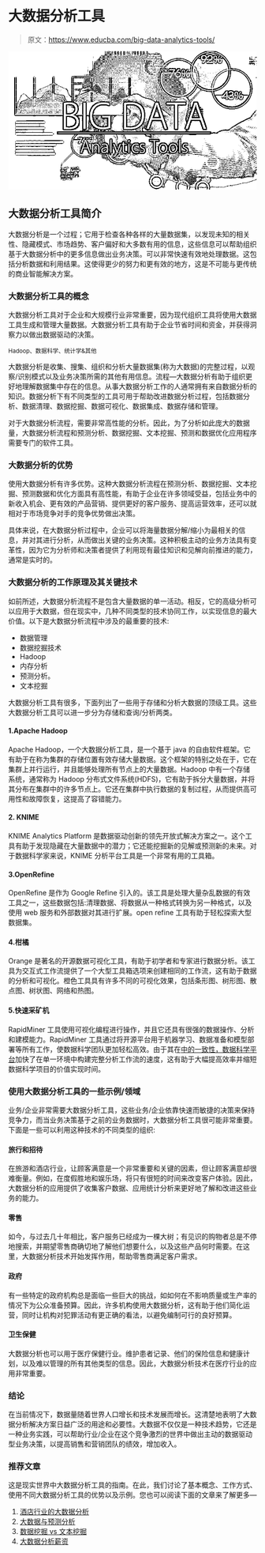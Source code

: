 # 大数据分析工具

> 原文：<https://www.educba.com/big-data-analytics-tools/>

![Big Data Analytics Tools](img/44847df0c6454167efb4b25b5d107d85.png)



## 大数据分析工具简介

大数据分析是一个过程；它用于检查各种各样的大量数据集，以发现未知的相关性、隐藏模式、市场趋势、客户偏好和大多数有用的信息，这些信息可以帮助组织基于大数据分析中的更多信息做出业务决策。可以非常快速有效地处理数据。这包括分析数据和利用结果。这使得更少的努力和更有效的地方，这是不可能与更传统的商业智能解决方案。

### 大数据分析工具的概念

大数据分析工具对于企业和大规模行业非常重要，因为现代组织工具将使用大数据工具生成和管理大量数据。大数据分析工具有助于企业节省时间和资金，并获得洞察力以做出数据驱动的决策。

<small>Hadoop、数据科学、统计学&其他</small>

大数据分析是收集、搜集、组织和分析大量数据集(称为大数据)的完整过程，以观察/识别模式以及业务决策所需的其他有用信息。流程—大数据分析有助于组织更好地理解数据集中存在的信息。从事大数据分析工作的人通常拥有来自数据分析的知识。数据分析下有不同类型的工具可用于帮助改进数据分析过程，包括数据分析、数据清理、数据挖掘、数据可视化、数据集成、数据存储和管理。

对于大数据分析流程，需要非常高性能的分析。因此，为了分析如此庞大的数据量，大数据分析流程和预测分析、数据挖掘、文本挖掘、预测和数据优化应用程序需要专门的软件工具。

### 大数据分析的优势

使用大数据分析有许多优势。这种大数据分析流程在预测分析、数据挖掘、文本挖掘、预测数据和优化方面具有高性能，有助于企业在许多领域受益，包括业务中的新收入机会、更有效的产品营销、提供更好的客户服务、提高运营效率，还可以就相对于市场竞争对手的竞争优势做出决策。

具体来说，在大数据分析过程中，企业可以将海量数据分解/缩小为最相关的信息，并对其进行分析，从而做出关键的业务决策。这种积极主动的业务方法具有变革性，因为它为分析师和决策者提供了利用现有最佳知识和见解向前推进的能力，通常是实时的。

### 大数据分析的工作原理及其关键技术

如前所述，大数据分析流程不是包含大量数据的单一活动。相反，它的高级分析可以应用于大数据，但在现实中，几种不同类型的技术协同工作，以实现信息的最大价值。以下是大数据分析流程中涉及的最重要的技术:

*   数据管理
*   数据挖掘技术
*   Hadoop
*   内存分析
*   预测分析。
*   文本挖掘

大数据分析工具有很多，下面列出了一些用于存储和分析大数据的顶级工具。这些大数据分析工具可以进一步分为存储和查询/分析两类。

#### 1.Apache Hadoop

Apache Hadoop，一个大数据分析工具，是一个基于 java 的自由软件框架。它有助于在称为集群的存储位置有效存储大量数据。这个框架的特别之处在于，它在集群上并行运行，并且能够处理所有节点上的大量数据。Hadoop 中有一个存储系统，通常称为 Hadoop 分布式文件系统(HDFS)，它有助于拆分大量数据，并将其分布在集群中的许多节点上。它还在集群中执行数据的复制过程，从而提供高可用性和故障恢复，这提高了容错能力。

#### 2\. KNIME

KNIME Analytics Platform 是数据驱动创新的领先开放式解决方案之一。这个工具有助于发现隐藏在大量数据中的潜力；它还能挖掘新的见解或预测新的未来。对于数据科学家来说，KNIME 分析平台工具是一个非常有用的工具箱。

#### 3.OpenRefine

OpenRefine 是作为 Google Refine 引入的。该工具是处理大量杂乱数据的有效工具之一，这些数据包括:清理数据、将数据从一种格式转换为另一种格式，以及使用 web 服务和外部数据对其进行扩展。open refine 工具有助于轻松探索大型数据集。

#### 4.柑橘

Orange 是著名的开源数据可视化工具，有助于初学者和专家进行数据分析。该工具为交互式工作流提供了一个大型工具箱选项来创建相同的工作流，这有助于数据的分析和可视化。橙色工具具有许多不同的可视化效果，包括条形图、树形图、散点图、树状图、网络和热图。

#### 5.快速采矿机

RapidMiner 工具使用可视化编程进行操作，并且它还具有很强的数据操作、分析和建模能力。RapidMiner 工具通过将开源平台用于机器学习、数据准备和模型部署等所有工作，使数据科学团队更加轻松高效。由于其在[中的一致性，数据科学平台](https://www.educba.com/data-science-platform/)加快了在单一环境中构建完整分析工作流的速度，这有助于大幅提高效率并缩短数据科学项目的价值实现时间。

### 使用大数据分析工具的一些示例/领域

业务/企业非常需要大数据分析工具，这些业务/企业依靠快速而敏捷的决策来保持竞争力，而当业务决策基于之前的业务数据时，大数据分析工具很可能非常重要。下面是一些可以利用这种技术的不同类型的组织:

#### 旅行和招待

在旅游和酒店行业，让顾客满意是一个非常重要和关键的因素，但让顾客满意却很难衡量。例如，在度假胜地和娱乐场，将只有很短的时间来改变客户体验。因此，大数据分析的应用提供了收集客户数据、应用统计分析来更好地了解和改进这些业务的能力。

#### 零售

如今，与过去几十年相比，客户服务已经成为一棵大树；有见识的购物者总是不停地搜索，并期望零售商确切地了解他们想要什么，以及这些产品何时需要。在这里，大数据分析技术开始发挥作用，帮助零售商满足客户需求。

#### 政府

有一些特定的政府机构总是面临一些巨大的挑战，如如何在不影响质量或生产率的情况下为公众准备预算。因此，许多机构使用大数据分析，这有助于他们简化运营，同时让机构对犯罪活动有更正确的看法，以避免编制可行的良好预算。

#### 卫生保健

大数据分析也可以用于医疗保健行业。维护患者记录、他们的保险信息和健康计划，以及难以管理的所有其他类型的信息。因此，大数据分析技术在医疗行业的应用非常重要。

### 结论

在当前情况下，数据量随着世界人口增长和技术发展而增长。这清楚地表明了大数据分析解决方案日益广泛的用途和必要性。大数据不仅仅是一种技术趋势，它还是一种业务实践，可以帮助行业/企业在这个竞争激烈的世界中做出主动的数据驱动型业务决策，以提高销售和营销团队的绩效，增加收入。

### 推荐文章

这是现实世界中大数据分析工具的指南。在此，我们讨论了基本概念、工作方式、使用不同大数据分析工具的优势以及示例。您也可以阅读下面的文章来了解更多—

1.  [酒店行业的大数据分析](https://www.educba.com/big-data-analytics-techniques/)
2.  [大数据与预测分析](https://www.educba.com/big-data-vs-predictive-analytics/)
3.  [数据挖掘 vs 文本挖掘](https://www.educba.com/data-mining-vs-text-mining/)
4.  [大数据分析薪资](https://www.educba.com/big-data-analytics-salary/)





